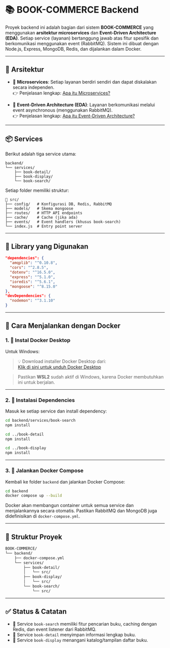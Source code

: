 
# 📚 BOOK-COMMERCE Backend

Proyek backend ini adalah bagian dari sistem **BOOK-COMMERCE** yang menggunakan **arsitektur microservices** dan **Event-Driven Architecture (EDA)**. Setiap service (layanan) bertanggung jawab atas fitur spesifik dan berkomunikasi menggunakan event (RabbitMQ). Sistem ini dibuat dengan Node.js, Express, MongoDB, Redis, dan dijalankan dalam Docker.

---

## 🧱 Arsitektur

- 🧩 **Microservices**: Setiap layanan berdiri sendiri dan dapat diskalakan secara independen.  
  👉 Penjelasan lengkap: [Apa itu Microservices?](https://microservices.io/)

- 🔄 **Event-Driven Architecture (EDA)**: Layanan berkomunikasi melalui event asynchronous (menggunakan RabbitMQ).  
  👉 Penjelasan lengkap: [Apa itu Event-Driven Architecture?](https://learn.microsoft.com/en-us/azure/architecture/best-practices/event-driven-architecture)

---

## 📦 Services

Berikut adalah tiga service utama:

```
backend/
└── services/
    ├── book-detail/
    ├── book-display/
    └── book-search/
```

Setiap folder memiliki struktur:
```
📁 src/
├── config/   # Konfigurasi DB, Redis, RabbitMQ
├── models/   # Skema mongoose
├── routes/   # HTTP API endpoints
├── cache/    # Cache (jika ada)
├── events/   # Event handlers (khusus book-search)
└── index.js  # Entry point server
```

---

## 🔧 Library yang Digunakan

```json
"dependencies": {
  "amqplib": "^0.10.8",
  "cors": "^2.8.5",
  "dotenv": "^16.5.0",
  "express": "^5.1.0",
  "ioredis": "^5.6.1",
  "mongoose": "^8.15.0"
},
"devDependencies": {
  "nodemon": "^3.1.10"
}
```

---

## 🐳 Cara Menjalankan dengan Docker

### 1. 🔽 Instal Docker Desktop

Untuk Windows:

> 💡 Download installer Docker Desktop dari:  
[Klik di sini untuk unduh Docker Desktop](https://desktop.docker.com/win/main/amd64/Docker%20Desktop%20Installer.exe?utm_source=docker&utm_medium=webreferral&utm_campaign=dd-smartbutton&utm_location=module)

> Pastikan **WSL2** sudah aktif di Windows, karena Docker membutuhkan ini untuk berjalan.

---

### 2. 📂 Instalasi Dependencies

Masuk ke setiap service dan install dependency:

```bash
cd backend/services/book-search
npm install

cd ../book-detail
npm install

cd ../book-display
npm install
```

---

### 3. 🚀 Jalankan Docker Compose

Kembali ke folder `backend` dan jalankan Docker Compose:

```bash
cd backend
docker compose up --build
```

Docker akan membangun container untuk semua service dan menjalankannya secara otomatis. Pastikan RabbitMQ dan MongoDB juga didefinisikan di `docker-compose.yml`.

---

## 📁 Struktur Proyek

```bash
BOOK-COMMERCE/
└── backend/
    ├── docker-compose.yml
    └── services/
        ├── book-detail/
        │   └── src/
        ├── book-display/
        │   └── src/
        └── book-search/
            └── src/
```

---

## ✅ Status & Catatan

- 📌 Service `book-search` memiliki fitur pencarian buku, caching dengan Redis, dan event listener dari RabbitMQ.
- 📌 Service `book-detail` menyimpan informasi lengkap buku.
- 📌 Service `book-display` menangani katalog/tampilan daftar buku.
